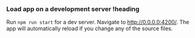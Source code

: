 <!-- .documentation/load-app-development/main.md -->
### Load app on a development server !heading

Run `npm run start` for a dev server. Navigate to <http://0.0.0.0:4200/>. The app will automatically reload if you change any of the source files.
